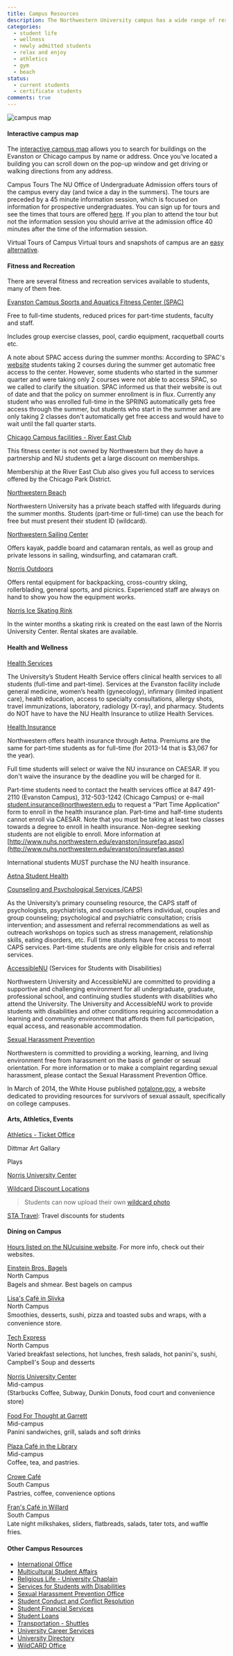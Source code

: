 ```yaml
---
title: Campus Resources
description: The Northwestern University campus has a wide range of resources available to you as a student. These include fitness and recreation resources, health and wellness resources, arts and athletic events, and dining options.  
categories: 
  - student life
  - wellness
  - newly admitted students
  - relax and enjoy
  - athletics
  - gym
  - beach
status:
  - current students
  - certificate students
comments: true
---
```

![campus map](https://northwestern.box.com/shared/static/54qpz78p5z8u0chb71rvc4lgaxfd8q9x.jpg)

#### Interactive campus map 

The [interactive campus map](http://maps.northwestern.edu/#latlngz=41.972%2C-87.655%2C12) allows you to search for buildings on the Evanston or Chicago campus by name or address. Once you've located a building you can scroll down on the pop-up window and get driving or walking directions from any address.

Campus Tours The NU Office of Undergraduate Admission offers tours of the campus every day (and twice a day in the summers). The tours are preceded by a 45 minute information session, which is focused on information for prospective undergraduates. You can sign up for tours and see the times that tours are offered [here](http://www.ugadm.northwestern.edu/visit/plan-your-visit/visit-calendar.html). If you plan to attend the tour but not the information session you should arrive at the admission office 40 minutes after the time of the information session.

Virtual Tours of Campus Virtual tours and snapshots of campus are an [easy alternative](http://www.northwestern.edu/campus-life/virtual-tour.html).

#### Fitness and Recreation

There are several fitness and recreation services available to students, many of them free.

[Evanston Campus Sports and Aquatics Fitness Center (SPAC)](http://www.fitrec.northwestern.edu/)

Free to full-time students, reduced prices for part-time students, faculty and staff.

Includes group exercise classes, pool, cardio equipment, racquetball courts etc.

A note about SPAC access during the summer months: According to SPAC's [website](http://www.fitrec.northwestern.edu/membership/student.html) students taking 2 courses during the summer get automatic free access to the center. However, some students who started in the summer quarter and were taking only 2 courses were not able to access SPAC, so we called to clarify the situation. SPAC informed us that their website is out of date and that the policy on summer enrollment is in flux. Currently any student who was enrolled full-time in the SPRING automatically gets free access through the summer, but students who start in the summer and are only taking 2 classes don't automatically get free access and would have to wait until the fall quarter starts.

[Chicago Campus facilities - River East Club](http://www.northwestern.edu/uservices/fitness/chicago_campus.html)

This fitness center is not owned by Northwestern but they do have a partnership and NU students get a large discount on memberships.

Membership at the River East Club also gives you full access to services offered by the Chicago Park District.

[Northwestern Beach](http://www.fitrec.northwestern.edu/facilities/beach/)

Northwestern University has a private beach staffed with lifeguards during the summer months. Students (part-time or full-time) can use the beach for free but must present their student ID (wildcard).

[Northwestern Sailing Center](http://www.fitrec.northwestern.edu/facilities/sailing/index.html)

Offers kayak, paddle board and catamaran rentals, as well as group and private lessons in sailing, windsurfing, and catamaran craft.

[Norris Outdoors](http://www.norris.northwestern.edu/recreation/norrisoutdoors/)

Offers rental equipment for backpacking, cross-country skiing, rollerblading, general sports, and picnics. Experienced staff are always on hand to show you how the equipment works.

[Norris Ice Skating Rink](http://www.norris.northwestern.edu/recreation/norrisoutdoors/norris-ice-rink/)

In the winter months a skating rink is created on the east lawn of the Norris University Center. Rental skates are available.

#### Health and Wellness

[Health Services](http://www.northwestern.edu/healthservice-evanston/index.html)

The University’s Student Health Service offers clinical health services to all students (full-time and part-time). Services at the Evanston facility include general medicine, women’s health (gynecology), infirmary (limited inpatient care), health education, access to specialty consultations, allergy shots, travel immunizations, laboratory, radiology (X-ray), and pharmacy. Students do NOT have to have the NU Health Insurance to utilize Health Services.

[Health Insurance](http://www.nuhs.northwestern.edu/evanston/insurance.aspx)

Northwestern offers health insurance through Aetna. Premiums are the same for part-time students as for full-time (for 2013-14 that is $3,067 for the year).

Full time students will select or waive the NU insurance on CAESAR. If you don't waive the insurance by the deadline you will be charged for it.

Part-time students need to contact the health services office at 847 491-2110 (Evanston Campus), 312-503-1242 (Chicago Campus) or e-mail [student.insurance@northwestern.edu](mailto:student.insurance@northwestern.edu) to request a “Part Time Application” form to enroll in the health insurance plan. Part-time and half-time students cannot enroll via CAESAR. Note that you must be taking at least two classes towards a degree to enroll in health insurance. Non-degree seeking students are not eligible to enroll. More information at [http://www.nuhs.northwestern.edu/evanston/insurefaq.aspx](http://www.nuhs.northwestern.edu/evanston/insurefaq.aspx)

International students MUST purchase the NU health insurance.

[Aetna Student Health](https://www.aetnastudenthealth.com/)

[Counseling and Psychological Services (CAPS)](http://www.northwestern.edu/counseling/)

As the University’s primary counseling resource, the CAPS staff of psychologists, psychiatrists, and counselors offers individual, couples and group counseling; psychological and psychiatric consultation; crisis intervention; and assessment and referral recommendations as well as outreach workshops on topics such as stress management, relationship skills, eating disorders, etc. Full time students have free access to most CAPS services. Part-time students are only eligible for crisis and referral services.

[AccessibleNU](http://www.northwestern.edu/accessiblenu/) (Services for Students with Disabilities)

Northwestern University and AccessibleNU are committed to providing a supportive and challenging environment for all undergraduate, graduate, professional school, and continuing studies students with disabilities who attend the University. The University and AccessibleNU work to provide students with disabilities and other conditions requiring accommodation a learning and community environment that affords them full participation, equal access, and reasonable accommodation.

[Sexual Harassment Prevention](http://www.northwestern.edu/sexual-harassment/)

Northwestern is committed to providing a working, learning, and living environment free from harassment on the basis of gender or sexual orientation. For more information or to make a complaint regarding sexual harassment, please contact the Sexual Harassment Prevention Office.

In March of 2014, the White House published [notalone.gov](http://notalone.gov/), a website dedicated to providing resources for survivors of sexual assault, specifically on college campuses.

#### Arts, Athletics, Events

[Athletics - Ticket Office](http://www.nusports.com/tickets/)

Dittmar Art Gallary

Plays

[Norris University Center](http://www.northwestern.edu/religious-life/)

[Wildcard Discount Locations](http://www.northwestern.edu/uservices/wildcard/advantage_discounts/a_to_z/index.html)

> Students can now upload their own [wildcard photo](http://www.northwestern.edu/uservices/wildcard/get_a_card/photo-submission.html)

[STA Travel](http://www.statravel.com/): Travel discounts for students

#### Dining on Campus 

[Hours listed on the NUcuisine website](https://nucuisine.sodexomyway.net/hours/index.html). For more info, check out their websites.

[Einstein Bros. Bagels](https://nucuisine.sodexomyway.net/dining-choices/retail/einsteins.html)  
<span style="line-height: 1.4;">North Campus</span>  
<span style="line-height: 1.4;">Bagels and shmear. Best bagels on campus </span>

[Lisa's Café in Slivka](https://nucuisine.sodexomyway.net/dining-choices/retail/lisas.html)  
<span style="line-height: 1.4;">North Campus </span>  
<span style="line-height: 1.4;">Smoothies, desserts, sushi, pizza and toasted subs and wraps, with a convenience store. </span>

[Tech Express](https://nucuisine.sodexomyway.net/dining-choices/retail/express.html)  
<span style="line-height: 1.4;">North Campus </span>  
<span style="line-height: 1.4;">Varied breakfast selections, hot lunches, fresh salads, hot panini's, sushi, Campbell's Soup and desserts </span>

[Norris University Center](http://www.nucuisine.com/retail/norris.html)  
<span style="line-height: 1.4;">Mid-campus </span>  
<span style="line-height: 1.4;">(Starbucks Coffee, Subway, Dunkin Donuts, food court and convenience store) </span>

[Food For Thought at Garrett](http://fftchicago.com/garrett/index.php)  
<span style="line-height: 1.4;">Mid-campus </span>  
<span style="line-height: 1.4;">Panini sandwiches, grill, salads and soft drinks </span>

[Plaza Café in the Library](https://nucuisine.sodexomyway.net/dining-choices/retail/plaza.html)  
<span style="line-height: 1.4;">Mid-campus </span>  
<span style="line-height: 1.4;">Coffee, tea, and pastries. </span>

[Crowe Café](https://nucuisine.sodexomyway.net/hours/index.html#crowe)  
<span style="line-height: 1.4;">South Campus </span>  
<span style="line-height: 1.4;">Pastries, coffee, convenience options </span>

[Fran's Café in Willard](https://nucuisine.sodexomyway.net/dining-choices/retail/frans.html)  
<span style="line-height: 1.4;">South Campus </span>  
<span style="line-height: 1.4;">Late night milkshakes, sliders, flatbreads, salads, tater tots, and waffle fries. </span>

#### Other Campus Resources

*   [International Office](http://www.northwestern.edu/international/)
*   [Multicultural Student Affairs](http://www.northwestern.edu/msa/)
*   [Religious Life - University Chaplain](http://www.northwestern.edu/religious-life/)
*   [Services for Students with Disabilities](http://www.northwestern.edu/disability/)
*   [Sexual Harassment Prevention Office](http://www.northwestern.edu/sexual-harassment/)
*   [Student Conduct and Conflict Resolution](http://www.northwestern.edu/student-conduct/)
*   [Student Financial Services](http://www.northwestern.edu/sfs/)
*   [Student Loans](http://www.northwestern.edu/sfs/student_loans/index.html)
*   [Transportation - Shuttles](http://www.northwestern.edu/uservices/transportation/shuttles/)
*   [University Career Services](http://www.northwestern.edu/careers/)
*   [University Directory](http://www.northwestern.edu/contact.html)
*   [WildCARD Office](http://www.northwestern.edu/uservices/wildcard/)
